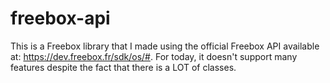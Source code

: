 # freebox-api
This is a Freebox library that I made using the official Freebox API available at: https://dev.freebox.fr/sdk/os/#.
For today, it doesn't support many features despite the fact that there is a LOT of classes.
